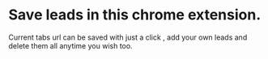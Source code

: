 # Save leads in this chrome extension.
Current tabs url can be saved with just a click , add your own leads and delete them all anytime you wish too.

